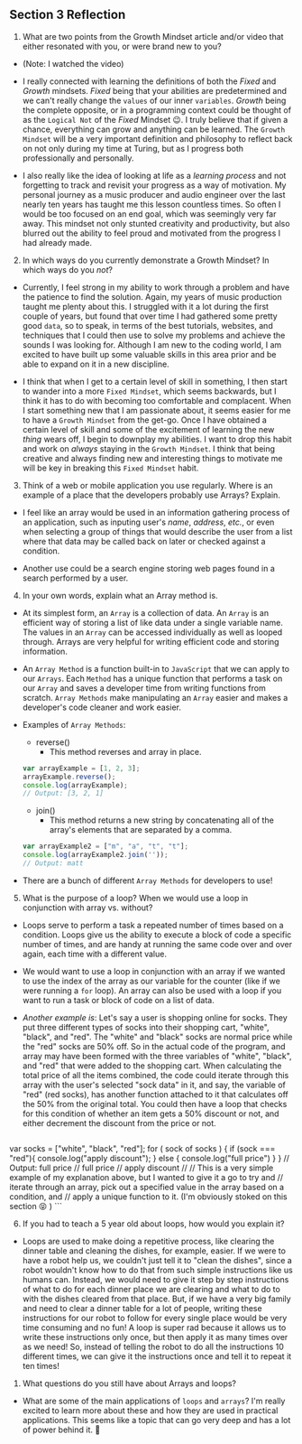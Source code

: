 ## Section 3 Reflection

1. What are two points from the Growth Mindset article and/or video that either resonated with you, or were brand new to you?

- (Note: I watched the video)

- I really connected with learning the definitions of both the *Fixed* and _Growth_ mindsets. _Fixed_ being that your abilities are predetermined and we can't really change the `values` of our inner `variables`. _Growth_ being the complete opposite, or in a programming context could be thought of as the `Logical Not` of the _Fixed_ Mindset 😉. I truly believe that if given a chance, everything can grow and anything can be learned. The `Growth Mindset` will be a very important definition and philosophy to reflect back on not only during my time at Turing, but as I progress both professionally and personally.  

- I also really like the idea of looking at life as a _learning process_ and not forgetting to track and revisit your progress as a way of motivation. My personal journey as a music producer and audio engineer over the last nearly ten years has taught me this lesson countless times. So often I would be too focused on an end goal, which was seemingly very far away. This mindset not only stunted creativity and productivity, but also blurred out the ability to feel proud and motivated from the progress I had already made.

2. In which ways do you currently demonstrate a Growth Mindset? In which ways do you _not_?

- Currently, I feel strong in my ability to work through a problem and have the patience to find the solution. Again, my years of music production taught me plenty about this. I struggled with it a lot during the first couple of years, but found that over time I had gathered some pretty good `data`, so to speak, in terms of the best tutorials, websites, and techniques that I could then use to solve my problems and achieve the sounds I was looking for. Although I am new to the coding world, I am excited to have built up some valuable skills in this area prior and be able to expand on it in a new discipline.

- I think that when I get to a certain level of skill in something, I then start to wander into a more `Fixed Mindset`, which seems backwards, but I think it has to do with becoming too comfortable and complacent. When I start something new that I am passionate about, it seems easier for me to have a `Growth Mindset` from the get-go. Once I have obtained a certain level of skill and some of the excitement of learning the new _thing_ wears off, I begin to downplay my abilities. I want to drop this habit and work on _always_ staying in the `Growth Mindset`. I think that being creative and always finding new and interesting things to motivate me will be key in breaking this `Fixed Mindset` habit.

3. Think of a web or mobile application you use regularly. Where is an example of a place that the developers probably use Arrays? Explain.

- I feel like an array would be used in an information gathering process of an application, such as inputing user's _name_, _address_, _etc._, or even when selecting a group of things that would describe the user from a list where that data may be called back on later or checked against a condition.

- Another use could be a search engine storing web pages found in a search performed by a user.

4. In your own words, explain what an Array method is.

- At its simplest form, an `Array` is a collection of data. An `Array` is  an efficient way of storing a list of like data under a single variable name. The values in  an `Array` can be accessed individually as well as looped through. Arrays are very helpful for writing efficient code and storing information.

- An `Array Method` is a function built-in to `JavaScript` that we can apply to our `Arrays`. Each `Method` has a unique function that performs a task on our `Array` and saves a developer time from writing functions from scratch. `Array Methods` make manipulating an `Array` easier and makes a developer's code cleaner and work easier.

- Examples of `Array Methods`:

    - reverse()
      - This method reverses and array in place.

    ```JavaScript
    var arrayExample = [1, 2, 3];
    arrayExample.reverse();
    console.log(arrayExample);
    // Output: [3, 2, 1]
    ```

    - join()
      - This method returns a new string by concatenating all of the array's elements that are separated by a comma.

    ```JavaScript
    var arrayExample2 = ["m", "a", "t", "t"];
    console.log(arrayExample2.join(''));
    // Output: matt
    ```

- There are a bunch of different `Array Methods` for developers to use!

5. What is the purpose of a loop? When we would use a loop in conjunction with array vs. without?

- Loops serve to perform a task a repeated number of times based on a condition. Loops give us the ability to execute a block of code a specific number of times, and are handy at running the same code over and over again, each time with a different value.

- We would want to use a loop in conjunction with an array if we wanted to use the index of the array as our variable for the counter (like if we were running a `for` loop). An array can also be used with a loop if you want to run a task or block of code on a list of data. 

- _Another example is_: Let's say a user is shopping online for socks. They put three different types of socks into their shopping cart, "white", "black", and "red". The "white" and "black" socks are normal price while the "red" socks are 50% off. So in the actual code of the program, and array may have been formed with the three variables of "white", "black", and "red" that were added to the shopping cart. When calculating the total price of all the items combined, the code could iterate through this array with the user's selected "sock data" in it, and say, the variable of "red" (red socks), has another function attached to it that calculates off the 50% from the original total. You could then have a loop that checks for this condition of whether an item gets a 50% discount or not, and either decrement the discount from the price or not.

    ```JavaScript
var socks = ["white", "black", "red"];
  for ( sock of socks ) {
  if (sock === "red"){
    console.log("apply discount");
  } else {
    console.log("full price")
  }
}
// Output: full price
//         full price
//         apply discount
//
// This is a very simple example of my explanation above, but I wanted to give it a go to try and
// iterate through an array, pick out a specified value in the array based on a condition, and
// apply a unique function to it.  (I'm obviously stoked on this section 😝 )
    ```


6. If you had to teach a 5 year old about loops, how would you explain it?

- Loops are used to make doing a repetitive process, like clearing the dinner table and cleaning the dishes, for example, easier. If we were to have a robot help us, we couldn't just tell it to "clean the dishes", since a robot wouldn't know how to do that from such simple instructions like us humans can. Instead, we would need to give it step by step instructions of what to do for each dinner place we are clearing and what to do to with the dishes cleared from that place. But, if we have a very big family and need to clear a dinner table for a lot of people, writing these instructions for our robot to follow for every single place would be very time consuming and no fun! A loop is super rad because it allows us to write these instructions only once, but then apply it as many times over as we need! So, instead of telling the robot to do all the instructions 10 different times, we can give it the instructions once and tell it to repeat it ten times!

1. What questions do you still have about Arrays and loops?

- What are some of the main applications of `loops` and `arrays`? I'm really excited to learn more about these and how they are used in practical applications. This seems like a topic that can go very deep and has a lot of power behind it. 🧠  
